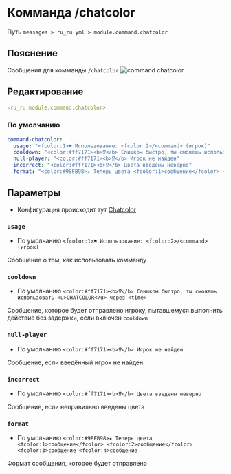 # Комманда /chatcolor
Путь `messages > ru_ru.yml > module.command.chatcolor`

## Пояснение
Сообщения для комманды `/chatcolor`
![command chatcolor](/commandchatcolor.png)

## Редактирование
```yaml
<ru_ru.module.command.chatcolor>
```

### По умолчанию
```yaml
command-chatcolor:
  usage: "<fcolor:1>⚑ Использование: <fcolor:2>/<command> (игрок)"
  cooldown: "<color:#ff7171><b>⁉</b> Слишком быстро, ты сможешь использовать <u>CHATCOLOR</u> через <time>"
  null-player: "<color:#ff7171><b>⁉</b> Игрок не найден"
  incorrect: "<color:#ff7171><b>⁉</b> Цвета введены неверно"
  format: "<color:#98FB98>★ Теперь цвета <fcolor:1>сообщение</fcolor> <fcolor:2>сообщение</fcolor> <fcolor:3>сообщение <fcolor:4>сообщение"
```

## Параметры

- Конфигурация происходит тут [Chatcolor](/ru/config/module/command/command-chatcolor/)

### `usage`
- По умолчанию `<fcolor:1>⚑ Использование: <fcolor:2>/<command> (игрок)`

Сообщение о том, как использовать комманду

### `cooldown`
- По умолчанию `<color:#ff7171><b>⁉</b> Слишком быстро, ты сможешь использовать <u>CHATCOLOR</u> через <time>`

Сообщение, которое будет отправлено игроку, пытавшемуся выполнить действие без задержки, если включен `cooldown`

### `null-player`
- По умолчанию `<color:#ff7171><b>⁉</b> Игрок не найден`

Сообщение, если введённый игрок не найден

### `incorrect`
- По умолчанию `<color:#ff7171><b>⁉</b> Цвета введены неверно`

Сообщение, если неправильно введены цвета

### `format`
- По умолчанию `<color:#98FB98>★ Теперь цвета <fcolor:1>сообщение</fcolor> <fcolor:2>сообщение</fcolor> <fcolor:3>сообщение <fcolor:4>сообщение`

Формат сообщения, которое будет отправлено


